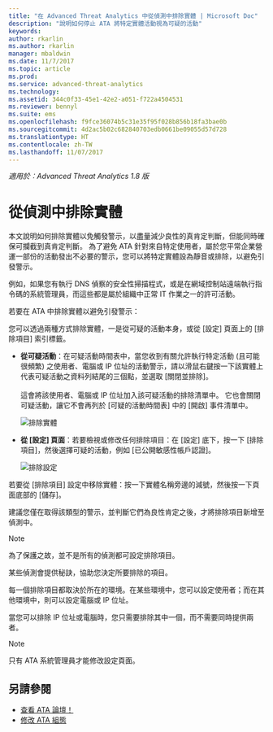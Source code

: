 ```yaml
---
title: "在 Advanced Threat Analytics 中從偵測中排除實體 | Microsoft Doc"
description: "說明如何停止 ATA 將特定實體活動視為可疑的活動"
keywords: 
author: rkarlin
ms.author: rkarlin
manager: mbaldwin
ms.date: 11/7/2017
ms.topic: article
ms.prod: 
ms.service: advanced-threat-analytics
ms.technology: 
ms.assetid: 344c0f33-45e1-42e2-a051-f722a4504531
ms.reviewer: bennyl
ms.suite: ems
ms.openlocfilehash: f9fce36074b5c31e35f95f028b856b18fa3bae0b
ms.sourcegitcommit: 4d2ac5b02c682840703edb0661be09055d57d728
ms.translationtype: HT
ms.contentlocale: zh-TW
ms.lasthandoff: 11/07/2017
---
```

*適用於︰Advanced Threat Analytics 1.8 版*



# <a name="excluding-entities-from-detections"></a>從偵測中排除實體
本文說明如何排除實體以免觸發警示，以盡量減少良性的真肯定判斷，但能同時確保可攔截到真肯定判斷。 為了避免 ATA 針對來自特定使用者，屬於您平常企業營運一部份的活動發出不必要的警示，您可以將特定實體設為靜音或排除，以避免引發警示。

例如，如果您有執行 DNS 偵察的安全性掃描程式，或是在網域控制站遠端執行指令碼的系統管理員，而這些都是屬於組織中正常 IT 作業之一的許可活動。

若要在 ATA 中排除實體以避免引發警示：

您可以透過兩種方式排除實體，一是從可疑的活動本身，或從 [設定] 頁面上的 [排除項目] 索引標籤。

- **從可疑活動**：在可疑活動時間表中，當您收到有關允許執行特定活動 (且可能很頻繁) 之使用者、電腦或 IP 位址的活動警示，請以滑鼠右鍵按一下該實體上代表可疑活動之資料列結尾的三個點，並選取 [關閉並排除]。 <br></br>這會將該使用者、電腦或 IP 位址加入該可疑活動的排除清單中。 它也會關閉可疑活動，讓它不會再列於 [可疑的活動時間表] 中的 [開啟] 事件清單中。

    ![排除實體](./media/exclude-in-sa.png)

- **從 [設定] 頁面**：若要檢視或修改任何排除項目：在 [設定] 底下，按一下 [排除項目]，然後選擇可疑的活動，例如 [已公開敏感性帳戶認證]。

    ![排除設定](./media/exclusions-config-page.png)

若要從 [排除項目] 設定中移除實體：按一下實體名稱旁邊的減號，然後按一下頁面底部的 [儲存]。

建議您僅在取得該類型的警示，並判斷它們為良性肯定之後，才將排除項目新增至偵測中。 

> [!NOTE]
> 為了保護之故，並不是所有的偵測都可設定排除項目。 

某些偵測會提供秘訣，協助您決定所要排除的項目。 

每一個排除項目都取決於所在的環境。在某些環境中，您可以設定使用者；而在其他環境中，則可以設定電腦或 IP 位址。 

當您可以排除 IP 位址或電腦時，您只需要排除其中一個，而不需要同時提供兩者。

> [!NOTE]
> 只有 ATA 系統管理員才能修改設定頁面。


## <a name="see-also"></a>另請參閱
- [查看 ATA 論壇！](https://social.technet.microsoft.com/Forums/security/home?forum=mata)
- [修改 ATA 組態](modifying-ata-center-configuration.md)

